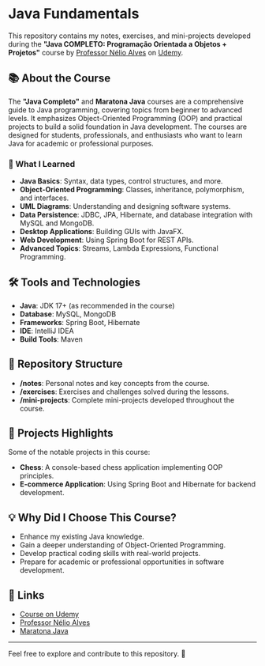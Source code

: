 # Java Fundamentals

This repository contains my notes, exercises, and mini-projects developed during the **"Java COMPLETO: Programação Orientada a Objetos + Projetos"** course by [Professor Nélio Alves](https://www.udemy.com/user/nelio-alves/) on [Udemy](https://www.udemy.com/course/java-curso-completo/).

## 📚 About the Course

The **"Java Completo"** and **Maratona Java** courses are a comprehensive guide to Java programming, covering topics from beginner to advanced levels. It emphasizes Object-Oriented Programming (OOP) and practical projects to build a solid foundation in Java development. The courses are designed for students, professionals, and enthusiasts who want to learn Java for academic or professional purposes.

### 🧠 What I Learned
- **Java Basics**: Syntax, data types, control structures, and more.
- **Object-Oriented Programming**: Classes, inheritance, polymorphism, and interfaces.
- **UML Diagrams**: Understanding and designing software systems.
- **Data Persistence**: JDBC, JPA, Hibernate, and database integration with MySQL and MongoDB.
- **Desktop Applications**: Building GUIs with JavaFX.
- **Web Development**: Using Spring Boot for REST APIs.
- **Advanced Topics**: Streams, Lambda Expressions, Functional Programming.

## 🛠️ Tools and Technologies
- **Java**: JDK 17+ (as recommended in the course)
- **Database**: MySQL, MongoDB
- **Frameworks**: Spring Boot, Hibernate
- **IDE**: IntelliJ IDEA
- **Build Tools**: Maven

## 📂 Repository Structure

- **/notes**: Personal notes and key concepts from the course.
- **/exercises**: Exercises and challenges solved during the lessons.
- **/mini-projects**: Complete mini-projects developed throughout the course.

## 🎯 Projects Highlights
Some of the notable projects in this course:
- **Chess**: A console-based chess application implementing OOP principles.
- **E-commerce Application**: Using Spring Boot and Hibernate for backend development.

## 💡 Why Did I Choose This Course?
- Enhance my existing Java knowledge.
- Gain a deeper understanding of Object-Oriented Programming.
- Develop practical coding skills with real-world projects.
- Prepare for academic or professional opportunities in software development.

## 🔗 Links
- [Course on Udemy](https://www.udemy.com/course/java-curso-completo/)
- [Professor Nélio Alves](https://www.udemy.com/user/nelio-alves/)
- [Maratona Java](https://www.youtube.com/playlist?list=PL62G310vn6nFIsOCC0H-C2infYgwm8SWW)

---

Feel free to explore and contribute to this repository. 🚀

